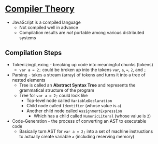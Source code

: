# [Compiler Theory](https://github.com/getify/You-Dont-Know-JS/blob/master/scope%20%26%20closures/ch1.md#compiler-theory)

* JavaScript is a compiled language
  * Not compiled well in advance
  * Compilation results are *not* portable among various distributed systems

## Compilation Steps

* Tokenizing/Lexing - breaking up code into meaningful chunks (tokens)
  * `var a = 2;` could be broken up into the tokens `var`, `a`, `=`, `2`, and `;`
* Parsing - takes a stream (array) of tokens and turns it into a tree of nested elements
  * Tree is called an **Abstract Syntax Tree** and represents the grammatical structure of the program
  * Tree for `var a = 2;` could look like
    * Top-level node called `VariableDeclaration`
    * Child node called `Identifier` (whose value is `a`)
    * Another child node called `AssignmentExpression`
      * Which has a child called `NumericLiteral` (whose value is `2`)
* Code-Generation - the process of converting an AST to executable code
  * Basically turn AST for `var a = 2;` into a set of machine instructions to actually create variable `a` (including reserving memory)
